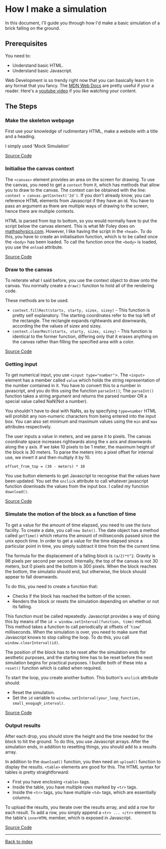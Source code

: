 # How I make a simulation
In this document, I'll guide you through how I'd make a basic simulation of a brick falling on the ground.

## Prerequisites

You need to:

* Understand basic HTML.
* Understand basic Javascript.

Web Development is so trendy right now that you can basically learn it in any format that you fancy.
The [MDN Web Docs](https://developer.mozilla.org/en-US/docs/Web) are pretty useful if your a reader.
Here's a [youtube video]() if you like watching your content.

## The Steps

### Make the skeleton webpage
First use your knowledge of rudimentary HTML, make a website with a title and a heading.

I simply used 'Mock Simulation'

[Source Code](skeleton.html)

### Initialise the canvas context
The `<canvas>` element provides an area on the screen for drawing.
To use the canvas, you need to get a `context` from it, which has methods that allow you to draw to the canvas.
The context can be obtained with the line: `context = canvas.getContext('2d')`.
If you don't already know, you can reference HTML elements from Javascript if they have an id.
You have to pass an argument as there are multiple ways of drawing to the screen, hence there are multiple contexts.

HTML is parsed from top to bottom, so you would normally have to put the script below the canvas element.
This is what Mr Foley does on [mathsphysics.com](http://mathsphysics.com/).
However, I like having the script in the `<head>`.
To do this, you have to create an initialisation function, which is to be called once the `<body>` has been loaded.
To call the function once the `<body>` is loaded, you use the `onload` attribute.

[Source Code](initialisation.html)


### Draw to the canvas

To reiterate what I said before, you use the context object to draw onto the canvas.
You normally create a `draw()` function to hold all of the rendering code.

These methods are to be used.

* `context.fillRect(startx, starty, sizex, sizey)` - This function is pretty self explanatory.
The starting coordinates refer to the top left of the rectangle.
The rectangle expands rightwards and downwards, according the the values of sizex and sizey.
* `context.clearRect(startx, starty, sizex, sizey)` - This function is identical to the former function, differing only that it erases anything on the canvas rather than filling the specified area with a color.

[Source Code](canvas.html)

### Getting input
To get numerical input, you use `<input type="number"`>.
The `<input>` element has a member called `value` which holds the string representation of the number contained in it.
You have to convert this to a number in javascript, and you do this using the function `parseInt()`;
The `parseInt()` function takes a string argument and returns the parsed number OR a special value called NaN(Not a number).

You shouldn't have to deal with NaNs, as by specifying `type=number` HTML will prohibit any non-numeric characters from being entered into the input box.
You can also set minimum and maximum values using the `min` and `max` attributes respectively.

The user inputs a value in meters, and we parse it to pixels.
The canvas coordinate space increases rightwards along the x axis and downwards along the y axis.
If we take 10 pixels to be 1 meter, the maximum height of the block is 30 meters.
To parse the meters into a pixel offset for internal use, we invert it and then multiply it by 10.

`offset_from_top = (30 - meters) * 10`

You use button elements to get Javascript to recognise that the values have been updated.
You set the `onclick` attribute to call whatever javascript function downloads the values from the input box.
I called my function `download()`.

[Source Code](downloads.html)

### Simulate the motion of the block as a function of time
To get a value for the amount of time elapsed, you need to use the `Date` facility.
To create a date, you call `new Date()`.
The date object has a method called `getTime()` which returns the amount of milliseconds passed since the unix epoch time.
In order to get a value for the time elapsed since a particular point in time, you simply subtract it time from the the current time.

The formula for the displacement of a falling block is `(a/2)*t^2`.
Gravity is 98 pixels per second per second.
Internally, the top of the canvas is not 30 meters, but 0 pixels and the bottom is 300 pixels.
When the block reaches the bottom, the simulatio should end, but otherwise, the block should appear to fall downwards.

To do this, you need to create a function that:

* Checks if the block has reached the bottom of the screen.
* Renders the block or resets the simulation depending on whether or not its falling.

This function must be called repeatedly.
Javascript provides a way of doing this by means of the `id = window.setInterval(function, time)` method.
This method takes a function to call periodically at offsets of '`time`' milliseconds.
When the simulation is over, you need to make sure that Javascript knows to stop calling the loop.
To do this, you call `window.clearInterval(id)`.

The position of the block has to be reset after the simulation ends for aesthetic purposes, and the starting time has to be reset before the next simulation begins for practical purposes.
I bundle both of these into a `reset()` funciton which is called when required.

To start the loop, you create another button.
This button's `onclick` attribute should:

* Reset the simulation.
* Set the `id` variable to `window.setInterval(your_loop_function, small_enogugh_interval)`.

[Source Code](loop.html)

### Output results
After each drop, you should store the height and the time needed for the block to hit the ground.
To do this, you use Javascript arrays.
After the simulation ends, in addition to resetting things, you should add to a results array.

In addition to the `download()` function, you then need an `upload()` function to display the results.
`<table>` elements are good for this.
The HTML syntax for tables is pretty straightforward:

* First you have enclosing `<table>` tags.
* Inside the table, you have multiple rows marked by `<tr>` tags.
* Inside the `<tr>` tags, you have multiple `<td>` tags, which are essentially columns.

To upload the results, you iterate over the results array, and add a row for each result.
To add a row, you simply append a `<tr> ... </tr>` element to the table's `innerHTML` member, which is exposed in Javascript.

[Source Code](the-whole-nine-yards.html)

---

[Back to index](../index.html)
